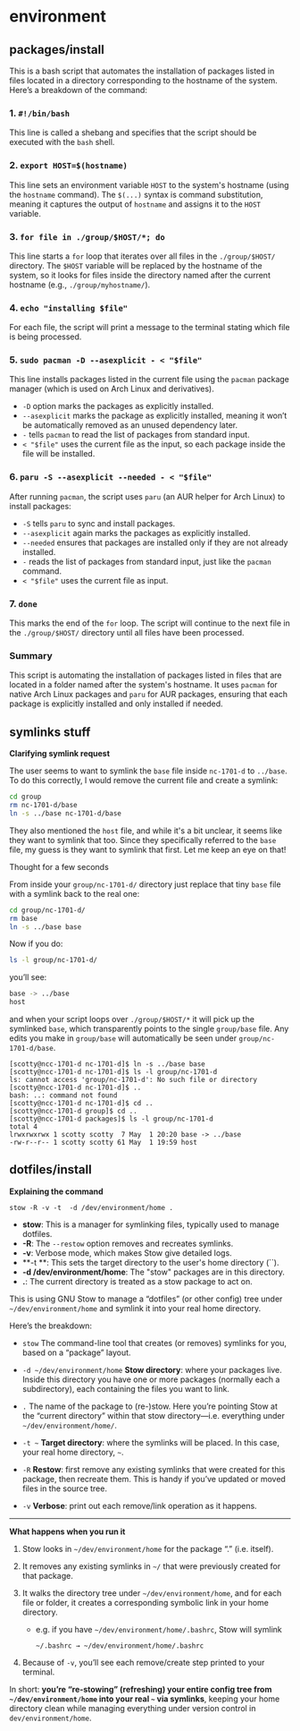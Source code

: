 # environment

## packages/install

This is a bash script that automates the installation of packages listed in files located in a directory corresponding to the hostname of the system. Here’s a breakdown of the command:

### 1. `#!/bin/bash`

This line is called a shebang and specifies that the script should be executed with the `bash` shell.

### 2. `export HOST=$(hostname)`

This line sets an environment variable `HOST` to the system's hostname (using the `hostname` command). The `$(...)` syntax is command substitution, meaning it captures the output of `hostname` and assigns it to the `HOST` variable.

### 3. `for file in ./group/$HOST/*; do`

This line starts a `for` loop that iterates over all files in the `./group/$HOST/` directory. The `$HOST` variable will be replaced by the hostname of the system, so it looks for files inside the directory named after the current hostname (e.g., `./group/myhostname/`).

### 4. `echo "installing $file"`

For each file, the script will print a message to the terminal stating which file is being processed.

### 5. `sudo pacman -D --asexplicit - < "$file"`

This line installs packages listed in the current file using the `pacman` package manager (which is used on Arch Linux and derivatives).

* `-D` option marks the packages as explicitly installed.
* `--asexplicit` marks the package as explicitly installed, meaning it won’t be automatically removed as an unused dependency later.
* `-` tells `pacman` to read the list of packages from standard input.
* `< "$file"` uses the current file as the input, so each package inside the file will be installed.

### 6. `paru -S --asexplicit --needed - < "$file"`

After running `pacman`, the script uses `paru` (an AUR helper for Arch Linux) to install packages:

* `-S` tells `paru` to sync and install packages.
* `--asexplicit` again marks the packages as explicitly installed.
* `--needed` ensures that packages are installed only if they are not already installed.
* `-` reads the list of packages from standard input, just like the `pacman` command.
* `< "$file"` uses the current file as input.

### 7. `done`

This marks the end of the `for` loop. The script will continue to the next file in the `./group/$HOST/` directory until all files have been processed.

### Summary

This script is automating the installation of packages listed in files that are located in a folder named after the system's hostname. It uses `pacman` for native Arch Linux packages and `paru` for AUR packages, ensuring that each package is explicitly installed and only installed if needed.

## symlinks stuff

**Clarifying symlink request**

The user seems to want to symlink the `base` file inside `nc-1701-d` to `../base`. To do this correctly, I would remove the current file and create a symlink:

```bash
cd group
rm nc-1701-d/base
ln -s ../base nc-1701-d/base
```

They also mentioned the `host` file, and while it's a bit unclear, it seems like they want to symlink that too. Since they specifically referred to the `base` file, my guess is they want to symlink that first. Let me keep an eye on that!


Thought for a few seconds


From inside your `group/nc-1701-d/` directory just replace that tiny `base` file with a symlink back to the real one:

```bash
cd group/nc-1701-d/
rm base
ln -s ../base base
```

Now if you do:

```bash
ls -l group/nc-1701-d/
```

you’ll see:

```bash
base -> ../base
host
```

and when your script loops over `./group/$HOST/*` it will pick up the symlinked `base`, which transparently points to the single `group/base` file. Any edits you make in `group/base` will automatically be seen under `group/nc-1701-d/base`.

```
[scotty@ncc-1701-d nc-1701-d]$ ln -s ../base base
[scotty@ncc-1701-d nc-1701-d]$ ls -l group/nc-1701-d
ls: cannot access 'group/nc-1701-d': No such file or directory
[scotty@ncc-1701-d nc-1701-d]$ ..
bash: ..: command not found
[scotty@ncc-1701-d nc-1701-d]$ cd ..
[scotty@ncc-1701-d group]$ cd ..
[scotty@ncc-1701-d packages]$ ls -l group/nc-1701-d
total 4
lrwxrwxrwx 1 scotty scotty  7 May  1 20:20 base -> ../base
-rw-r--r-- 1 scotty scotty 61 May  1 19:59 host
```

## dotfiles/install

**Explaining the command**

`stow -R -v -t  -d /dev/environment/home .`

* **stow**: This is a manager for symlinking files, typically used to manage dotfiles.
* **-R**: The `--restow` option removes and recreates symlinks.
* **-v**: Verbose mode, which makes Stow give detailed logs.
* \*\*-t \*\*: This sets the target directory to the user's home directory (\`\`).
* **-d /dev/environment/home**: The "stow" packages are in this directory.
* **.**: The current directory is treated as a stow package to act on.

This is using GNU Stow to manage a “dotfiles” (or other config) tree under `~/dev/environment/home` and symlink it into your real home directory.

Here’s the breakdown:

* `stow`
  The command-line tool that creates (or removes) symlinks for you, based on a “package” layout.

* `-d ~/dev/environment/home`
  **Stow directory**: where your packages live. Inside this directory you have one or more packages (normally each a subdirectory), each containing the files you want to link.

* `.`
  The name of the package to (re-)stow. Here you’re pointing Stow at the “current directory” within that stow directory—i.e. everything under `~/dev/environment/home/`.

* `-t ~`
  **Target directory**: where the symlinks will be placed. In this case, your real home directory, `~`.

* `-R`
  **Restow**: first remove any existing symlinks that were created for this package, then recreate them. This is handy if you’ve updated or moved files in the source tree.

* `-v`
  **Verbose**: print out each remove/link operation as it happens.

---

**What happens when you run it**

1. Stow looks in `~/dev/environment/home` for the package “.” (i.e. itself).
2. It removes any existing symlinks in `~/` that were previously created for that package.
3. It walks the directory tree under `~/dev/environment/home`, and for each file or folder, it creates a corresponding symbolic link in your home directory.

   * e.g. if you have `~/dev/environment/home/.bashrc`, Stow will symlink

     ```
     ~/.bashrc → ~/dev/environment/home/.bashrc
     ```
4. Because of `-v`, you’ll see each remove/create step printed to your terminal.

In short: **you’re “re-stowing” (refreshing) your entire config tree from `~/dev/environment/home` into your real `~` via symlinks**, keeping your home directory clean while managing everything under version control in `dev/environment/home`.

